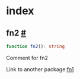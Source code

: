 # index

## fn2 <a id="fn2" href="#fn2">#</a>

```ts
function fn2(): string
```

Comment for fn2

Link to another package:[fn1](example-packages-pkg1/README.md#fn1)
